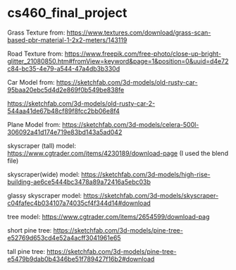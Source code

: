 # cs460_final_project

Grass Texture from:
https://www.textures.com/download/grass-scan-based-pbr-material-1-2x2-meters/143119

Road Texture from:
https://www.freepik.com/free-photo/close-up-bright-glitter_21080850.htm#fromView=keyword&page=1&position=0&uuid=d4e72c84-bc35-4e79-a544-47a4db3b330d

Car Model from:
https://sketchfab.com/3d-models/old-rusty-car-95baa20ebc5d4d2e869f0b549be838fe

https://sketchfab.com/3d-models/old-rusty-car-2-544aa41de67b48cf89f8fcc2bb06e8f4

Plane Model from:
https://sketchfab.com/3d-models/celera-500l-306092a41d174e719e83bd143a5ad042


skyscraper (tall) model:
https://www.cgtrader.com/items/4230189/download-page (I used the blend file)

skyscraper(wide) model:
https://sketchfab.com/3d-models/high-rise-building-ae6ce5444bc3478a89a72416a5ebc03b

glassy skyscraper model:
https://sketchfab.com/3d-models/skyscraper-c04fafec4b034107a74035cf4f344d14#download

tree model:
https://www.cgtrader.com/items/2654599/download-pag

short pine tree:
https://sketchfab.com/3d-models/pine-tree-e52769d653cd4e52a4acff3041961e65

tall pine tree:
https://sketchfab.com/3d-models/pine-tree-e5479b9dab0b4346be51f789427f16b2#download